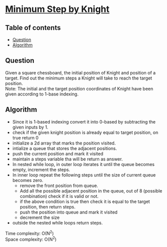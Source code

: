 # [Minimum Step by Knight](https://practice.geeksforgeeks.org/problems/steps-by-knight5927/1)

## Table of contents

- [Question](#question)
- [Algorithm](#algorithm)

## Question
Given a square chessboard, the initial position of Knight and position of a target. Find out the minimum steps a Knight will take to reach the target position. </br>
Note: The initial and the target position coordinates of Knight have been given according to 1-base indexing.

## Algorithm
- Since it is 1-based indexing convert it into 0-based by subtracting the given inputs by 1.
- check if the given knight position is already equal to target position, on true return 0
- initialize a 2d array that marks the position visited.
- intialize a queue that stores the adjacent positions.
- push the current position and mark it visited
- maintain a steps variable tha will be return as answer.
- In nested while loop, in outer loop iterates it until the queue becomes empty, increment the steps.
- In inner loop repeat the following steps until the size of current queue becomes zero.
    - remove the front position from queue.
    - Add all the possible adjacent position in the queue, out of 8 (possible combination) check if it is valid or not.
    - if the above condition is true then check it is equal to the target position, then return steps.
    - push the position into queue and mark it visited
    - decrement the size
- outside the nested while loops return steps.

Time complexity: O(N<sup>2</sup>) </br>
Space complexity: O(N<sup>2</sup>)

